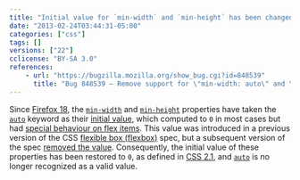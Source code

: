 ```yaml
---
title: "Initial value for `min-width` and `min-height` has been changed back to `0` (even on flex items)"
date: "2013-02-24T03:44:31-05:00"
categories: ["css"]
tags: []
versions: ["22"]
cclicense: "BY-SA 3.0"
references:
    - url: "https://bugzilla.mozilla.org/show_bug.cgi?id=848539"
      title: "Bug 848539 – Remove support for \"min-width: auto\" and \"min-height: auto\", since they\'re being dropped from flexbox spec"
---
```

Since [Firefox 18](https://www.fxsitecompat.com/en-CA/docs/2012/initial-value-for-min-width-and-min-height-has-been-changed-to-auto/), the [`min-width`](https://developer.mozilla.org/en-US/docs/Web/CSS/min-width) and [`min-height`](https://developer.mozilla.org/en-US/docs/Web/CSS/min-height) properties have taken the [`auto`](https://developer.mozilla.org/en-US/docs/Web/CSS/auto) keyword as their [initial value](https://developer.mozilla.org/en-US/docs/Web/CSS/initial_value), which computed to `0` in most cases but had [special behaviour on flex items](http://www.w3.org/TR/2012/CR-css3-flexbox-20120918/#min-size-auto). This value was introduced in a previous version of the CSS [flexible box (flexbox)](https://developer.mozilla.org/en-US/docs/Web/Guide/CSS/Flexible_boxes) spec, but a subsequent version of the spec [removed the value](https://dvcs.w3.org/hg/csswg/rev/9437131b3d6e#l1.86). Consequently, the initial value of these properties has been restored to `0`, as defined in [CSS 2.1](http://www.w3.org/TR/CSS2/visudet.html#min-max-widths), and [`auto`](https://developer.mozilla.org/en-US/docs/Web/CSS/auto) is no longer recognized as a valid value.
